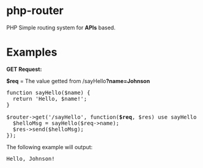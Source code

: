 # php-router
PHP Simple routing system for <b>APIs</b> based.


# Examples
<b>GET Request:</b>  

<b>$req</b> = The value getted from /sayHello<b>?name=Johnson</b>
<pre>
function sayHello($name) {  
  return 'Hello, $name!';
}

$router->get('/sayHello', function(<b>$req</b>, $res) use sayHello {  
  $helloMsg = sayHello($req->name);
  $res->send($helloMsg);  
});
</pre>

The following example will output:
<pre>
Hello, Johnson!
</pre>
